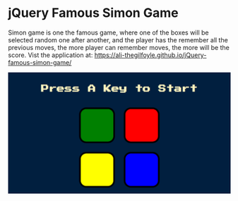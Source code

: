 # jQuery Famous Simon Game
Simon game is one the famous game, where one of the boxes will be selected random one after another, and the player has the remember all the previous moves, the more player can remember moves, the more will be the score.
Vist the application at: https://ali-thegilfoyle.github.io/jQuery-famous-simon-game/

<img src="readme_images/main.png" width="1280">
